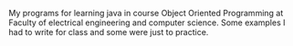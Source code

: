 My programs for learning java in course Object Oriented Programming at
Faculty of electrical engineering and computer science. Some examples
I had to write for class and some were just to practice.  

